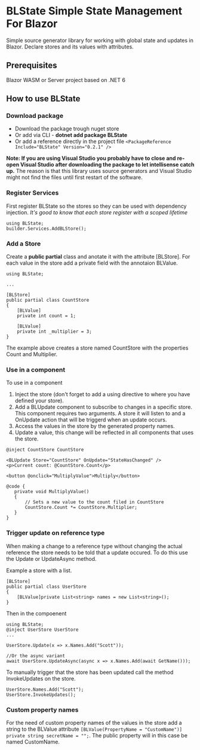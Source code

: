 # BLState Simple State Management For Blazor
Simple source generator library for working with global state and updates in Blazor. Declare stores and its values with attributes.

## Prerequisites
Blazor WASM or Server project based on .NET 6

## How to use BLState
### Download package
- Download the package trough nuget store  
- Or add via CLI - **dotnet add package BLState**  
- Or add a reference directly in the project file
`<PackageReference Include="BLState" Version="0.2.1" />`

**Note: If you are using Visual Studio you probably have to close and re-open Visual Studio after downloading the package to let intellisense catch up.**
The reason is that this library uses source generators and Visual Studio might not find the files until first restart of the software.

### Register Services
First register BLState so the stores so they can be used with dependency injection. *It's good to know that each store register with a scoped lifetime*
```
using BLState;
builder.Services.AddBLStore();
```

### Add a Store
Create a **public partial** class and anotate it with the attribute [BLStore]. For each value in the store add a private field with the annotaion BLValue.
```
using BLState;

...

[BLStore]
public partial class CountStore
{
    [BLValue]
    private int count = 1;
    
    [BLValue]
    private int _multiplier = 3;
}
```
The example above creates a store named CountStore with the properties Count and Multiplier.

### Use in a component
To use in a component   
1. Inject the store (don't forget to add a using directive to where you have defined your store).
2. Add a BLUpdate component to subscribe to changes in a specific store.  This component requires two arguments. A store it will listen to and a OnUpdate action that will be triggerd when an update occurs.
3. Access the values in the store by the generated property names.
4. Update a value, this change will be reflected in all components that uses the store.
```
@inject CountStore CountStore

<BLUpdate Store="CountStore" OnUpdate="StateHasChanged" /> 
<p>Current count: @CountStore.Count</p>  

<button @onclick="MultiplyValue">Multiply</button>

@code {  
   private void MultiplyValue()
   {
       // Sets a new value to the count filed in CountStore
       CountStore.Count *= CountStore.Multiplier;
   }
}
```

### Trigger update on reference type
When making a change to a reference type without changing the actual reference the store needs to be told that a update occured. To do this use the Update or UpdateAsync method.  

Example a store with a list.
```
[BLStore]
public partial class UserStore
{
    [BLValue]private List<string> names = new List<string>();
}
```
Then in the compoenent
```
using BLState;
@inject UserStore UserStore
...

UserStore.Update(x => x.Names.Add("Scott"));

//Or the async variant
await UserStore.UpdateAsync(async x => x.Names.Add(await GetName()));
```



To manually trigger that the store has been updated call the method InvokeUpdates on the store.
```
UserStore.Names.Add("Scott");
UserStore.InvokeUpdates();
```

### Custom property names
For the need of custom property names of the values in the store add a string to the BLValue attribute
`[BLValue(PropertyName = "CustomName")] private string secretName = "";`. The public property will in this case be named CustomName.
